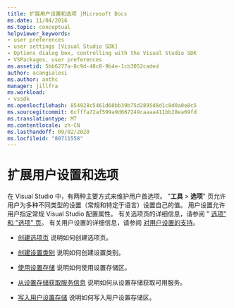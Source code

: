 ```yaml
---
title: 扩展用户设置和选项 |Microsoft Docs
ms.date: 11/04/2016
ms.topic: conceptual
helpviewer_keywords:
- user preferences
- user settings [Visual Studio SDK]
- Options dialog box, controlling with the Visual Studio SDK
- VSPackages, user preferences
ms.assetid: 5bb6277a-8c9d-48c8-9b4e-1cb3052caded
author: acangialosi
ms.author: anthc
manager: jillfra
ms.workload:
- vssdk
ms.openlocfilehash: 854928c5461d60bb39b75d2895d8d1c8d0a0e8c5
ms.sourcegitcommit: 6cfffa72af599a9d667249caaaa411bb28ea69fd
ms.translationtype: MT
ms.contentlocale: zh-CN
ms.lasthandoff: 09/02/2020
ms.locfileid: "80711558"
---
```

# <a name="extend-user-settings-and-options"></a>扩展用户设置和选项
在 Visual Studio 中，有两种主要方式来维护用户首选项。 "**工具**  >  **选项**" 页允许用户为多种不同类型的设置（常规和特定于语言）设置自己的值。 用户设置允许用户指定常规 Visual Studio 配置属性。 有关选项页的详细信息，请参阅 " [选项" 和 "选项" 页](../extensibility/internals/options-and-options-pages.md)。 有关用户设置的详细信息，请参阅 [对用户设置的支持](../extensibility/internals/support-for-user-settings.md)。

- [创建选项页](../extensibility/creating-an-options-page.md) 说明如何创建选项页。

- [创建设置类别](../extensibility/creating-a-settings-category.md) 说明如何创建设置类别。

- [使用设置存储](../extensibility/using-the-settings-store.md) 说明如何使用设置存储区。

- [从设置存储获取服务信息](../extensibility/getting-service-information-from-the-settings-store.md) 说明如何从设置存储获取可用服务。

- [写入用户设置存储](../extensibility/writing-to-the-user-settings-store.md) 说明如何写入用户设置存储区。
